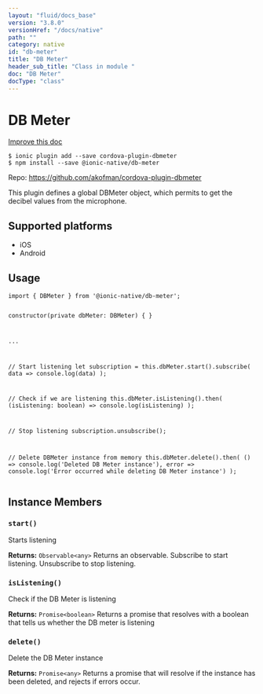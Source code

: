```yaml
---
layout: "fluid/docs_base"
version: "3.8.0"
versionHref: "/docs/native"
path: ""
category: native
id: "db-meter"
title: "DB Meter"
header_sub_title: "Class in module "
doc: "DB Meter"
docType: "class"
---
```


<h1 class="api-title">DB Meter</h1>

<a class="improve-v2-docs" href="http://github.com/driftyco/ionic-native/edit/master/src/@ionic-native/plugins/db-meter/index.ts#L2">
  Improve this doc
</a>






<pre><code class="nohighlight">$ ionic plugin add --save cordova-plugin-dbmeter
$ npm install --save @ionic-native/db-meter
</code></pre>
<p>Repo:
  <a href="https://github.com/akofman/cordova-plugin-dbmeter">
    https://github.com/akofman/cordova-plugin-dbmeter
  </a>
</p>


<p>This plugin defines a global DBMeter object, which permits to get the decibel values from the microphone.</p>




<h2>Supported platforms</h2>
<ul>
  <li>iOS</li><li>Android</li>
</ul>






<h2>Usage</h2>
<pre><code class="lang-typescript">import { DBMeter } from &#39;@ionic-native/db-meter&#39;;

constructor(private dbMeter: DBMeter) { }

...


// Start listening
let subscription = this.dbMeter.start().subscribe(
  data =&gt; console.log(data)
);

// Check if we are listening
this.dbMeter.isListening().then(
  (isListening: boolean) =&gt; console.log(isListening)
);

// Stop listening
subscription.unsubscribe();

// Delete DBMeter instance from memory
this.dbMeter.delete().then(
  () =&gt; console.log(&#39;Deleted DB Meter instance&#39;),
  error =&gt; console.log(&#39;Error occurred while deleting DB Meter instance&#39;)
);
</code></pre>








<h2>Instance Members</h2>
<h3><a class="anchor" name="start" href="#start"></a><code>start()</code></h3>




Starts listening


<div class="return-value" markdown="1">
  <i class="icon ion-arrow-return-left"></i>
  <b>Returns:</b> <code>Observable&lt;any&gt;</code> Returns an observable. Subscribe to start listening. Unsubscribe to stop listening.
</div><h3><a class="anchor" name="isListening" href="#isListening"></a><code>isListening()</code></h3>


Check if the DB Meter is listening


<div class="return-value" markdown="1">
  <i class="icon ion-arrow-return-left"></i>
  <b>Returns:</b> <code>Promise&lt;boolean&gt;</code> Returns a promise that resolves with a boolean that tells us whether the DB meter is listening
</div><h3><a class="anchor" name="delete" href="#delete"></a><code>delete()</code></h3>


Delete the DB Meter instance


<div class="return-value" markdown="1">
  <i class="icon ion-arrow-return-left"></i>
  <b>Returns:</b> <code>Promise&lt;any&gt;</code> Returns a promise that will resolve if the instance has been deleted, and rejects if errors occur.
</div>





